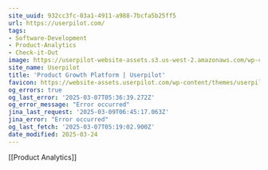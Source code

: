 ```yaml
---
site_uuid: 932cc3fc-03a1-4911-a988-7bcfa5b25ff5
url: https://userpilot.com/
tags:
- Software-Development
- Product-Analytics
- Check-it-Out
image: https://userpilot-website-assets.s3.us-west-2.amazonaws.com/wp-content/uploads/2023/06/12134316/Userpilot-Product-Growth-Unlocked.png
site_name: Userpilot
title: 'Product Growth Platform | Userpilot'
favicon: https://website-assets.userpilot.com/wp-content/themes/userpilot-inc/favicon/favicon-32x32.png
og_errors: true
og_last_error: '2025-03-07T05:36:39.272Z'
og_error_message: "Error occurred"
jina_last_request: '2025-03-09T06:45:17.063Z'
jina_error: "Error occurred"
og_last_fetch: '2025-03-07T05:19:02.900Z'
date_modified: 2025-03-24
---
```



[[Product Analytics]]
